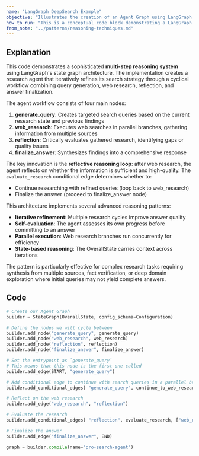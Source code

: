 ```yaml
---
name: "LangGraph DeepSearch Example"
objective: "Illustrates the creation of an Agent Graph using LangGraph for advanced research and conversational AI, featuring dynamic query generation, web research, and reflective reasoning."
how_to_run: "This is a conceptual code block demonstrating a LangGraph agent. It requires a full LangGraph and Google Gemini setup, including specific node functions (generate_query, web_research, reflection, finalize_answer) and state definitions (OverallState, Configuration) not provided here."
from_note: "../patterns/reasoning-techniques.md"
---
```


## Explanation

This code demonstrates a sophisticated **multi-step reasoning system** using LangGraph's state graph architecture. The implementation creates a research agent that iteratively refines its search strategy through a cyclical workflow combining query generation, web research, reflection, and answer finalization.

The agent workflow consists of four main nodes:

1. **generate_query**: Creates targeted search queries based on the current research state and previous findings
2. **web_research**: Executes web searches in parallel branches, gathering information from multiple sources
3. **reflection**: Critically evaluates gathered research, identifying gaps or quality issues
4. **finalize_answer**: Synthesizes findings into a comprehensive response

The key innovation is the **reflective reasoning loop**: after web research, the agent reflects on whether the information is sufficient and high-quality. The `evaluate_research` conditional edge determines whether to:
- Continue researching with refined queries (loop back to web_research)
- Finalize the answer (proceed to finalize_answer node)

This architecture implements several advanced reasoning patterns:
- **Iterative refinement**: Multiple research cycles improve answer quality
- **Self-evaluation**: The agent assesses its own progress before committing to an answer
- **Parallel execution**: Web research branches run concurrently for efficiency
- **State-based reasoning**: The OverallState carries context across iterations

The pattern is particularly effective for complex research tasks requiring synthesis from multiple sources, fact verification, or deep domain exploration where initial queries may not yield complete answers.

## Code

```python
# Create our Agent Graph
builder = StateGraph(OverallState, config_schema=Configuration)

# Define the nodes we will cycle between
builder.add_node("generate_query", generate_query)
builder.add_node("web_research", web_research)
builder.add_node("reflection", reflection)
builder.add_node("finalize_answer", finalize_answer)

# Set the entrypoint as `generate_query`
# This means that this node is the first one called
builder.add_edge(START, "generate_query")

# Add conditional edge to continue with search queries in a parallel branch
builder.add_conditional_edges( "generate_query", continue_to_web_research, ["web_research"] )

# Reflect on the web research
builder.add_edge("web_research", "reflection")

# Evaluate the research
builder.add_conditional_edges( "reflection", evaluate_research, ["web_research", "finalize_answer"] )

# Finalize the answer
builder.add_edge("finalize_answer", END)

graph = builder.compile(name="pro-search-agent")
```
